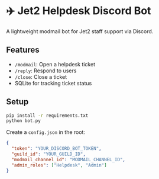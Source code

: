 # ✈️ Jet2 Helpdesk Discord Bot

A lightweight modmail bot for Jet2 staff support via Discord.

## Features

- `/modmail`: Open a helpdesk ticket
- `/reply`: Respond to users
- `/close`: Close a ticket
- SQLite for tracking ticket status

## Setup

```bash
pip install -r requirements.txt
python bot.py
```

Create a `config.json` in the root:

```json
{
  "token": "YOUR_DISCORD_BOT_TOKEN",
  "guild_id": "YOUR_GUILD_ID",
  "modmail_channel_id": "MODMAIL_CHANNEL_ID",
  "admin_roles": ["Helpdesk", "Admin"]
}
```
